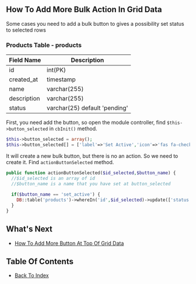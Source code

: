 ## How To Add More Bulk Action In Grid Data

Some cases you need to add a bulk button to gives a possibility set status to selected rows

### Products Table - products
| Field Name | Description |
| ---------- | ----------- |
| id | int(PK) |
| created_at | timestamp |
| name | varchar(255) |
| description | varchar(255) |
| status | varchar(25) default 'pending' |

First, you need add the button, so open the module controller, find `$this->button_selected` in `cbInit()` method.
```php
$this->button_selected = array();
$this->button_selected[] = ['label'=>'Set Active','icon'=>'fas fa-check','name'=>'set_active'];
```
It will create a new bulk button, but there is no an action. So we need to create it. Find `actionButtonSelected` method.
```php
public function actionButtonSelected($id_selected,$button_name) {
  //$id_selected is an array of id 
  //$button_name is a name that you have set at button_selected 
  
  if($button_name == 'set_active') {
    DB::table('products')->whereIn('id',$id_selected)->update(['status'=>'active']);
  }
}
```

## What's Next
- [How To Add More Button At Top Of Grid Data](./how-add-button-top-grid-data.md)

## Table Of Contents
- [Back To Index](./index.md)